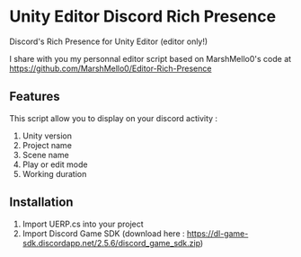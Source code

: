 # Unity Editor Discord Rich Presence

Discord's Rich Presence for Unity Editor (editor only!)

I share with you my personnal editor script based on MarshMello0's code at https://github.com/MarshMello0/Editor-Rich-Presence

## Features

This script allow you to display on your discord activity :

1. Unity version
2. Project name
3. Scene name
4. Play or edit mode
5. Working duration

## Installation
1. Import UERP.cs into your project
2. Import Discord Game SDK (download here : https://dl-game-sdk.discordapp.net/2.5.6/discord_game_sdk.zip)
